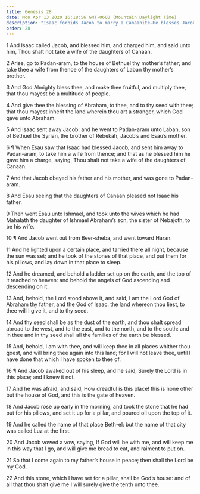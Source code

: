 ```yaml
---
title: Genesis 28
date: Mon Apr 13 2020 16:18:56 GMT-0600 (Mountain Daylight Time)
description: "Isaac forbids Jacob to marry a Canaanite—He blesses Jacob and his seed with the blessings of Abraham—Esau marries a daughter of Ishmael—Jacob sees in vision a ladder reaching up into heaven—The Lord promises him seed as the dust of the earth in number—The Lord also promises Jacob that in him and in his seed all the families of the earth will be blessed—Jacob covenants to pay tithes."
order: 28
---
```


1 And Isaac called Jacob, and blessed him, and charged him, and said unto him, Thou shalt not take a wife of the daughters of Canaan.

2 Arise, go to Padan-aram, to the house of Bethuel thy mother’s father; and take thee a wife from thence of the daughters of Laban thy mother’s brother.

3 And God Almighty bless thee, and make thee fruitful, and multiply thee, that thou mayest be a multitude of people.

4 And give thee the blessing of Abraham, to thee, and to thy seed with thee; that thou mayest inherit the land wherein thou art a stranger, which God gave unto Abraham.

5 And Isaac sent away Jacob: and he went to Padan-aram unto Laban, son of Bethuel the Syrian, the brother of Rebekah, Jacob’s and Esau’s mother.

6 ¶ When Esau saw that Isaac had blessed Jacob, and sent him away to Padan-aram, to take him a wife from thence; and that as he blessed him he gave him a charge, saying, Thou shalt not take a wife of the daughters of Canaan.

7 And that Jacob obeyed his father and his mother, and was gone to Padan-aram.

8 And Esau seeing that the daughters of Canaan pleased not Isaac his father.

9 Then went Esau unto Ishmael, and took unto the wives which he had Mahalath the daughter of Ishmael Abraham’s son, the sister of Nebajoth, to be his wife.

10 ¶ And Jacob went out from Beer-sheba, and went toward Haran.

11 And he lighted upon a certain place, and tarried there all night, because the sun was set; and he took of the stones of that place, and put them for his pillows, and lay down in that place to sleep.

12 And he dreamed, and behold a ladder set up on the earth, and the top of it reached to heaven: and behold the angels of God ascending and descending on it.

13 And, behold, the Lord stood above it, and said, I am the Lord God of Abraham thy father, and the God of Isaac: the land whereon thou liest, to thee will I give it, and to thy seed.

14 And thy seed shall be as the dust of the earth, and thou shalt spread abroad to the west, and to the east, and to the north, and to the south: and in thee and in thy seed shall all the families of the earth be blessed.

15 And, behold, I am with thee, and will keep thee in all places whither thou goest, and will bring thee again into this land; for I will not leave thee, until I have done that which I have spoken to thee of.

16 ¶ And Jacob awaked out of his sleep, and he said, Surely the Lord is in this place; and I knew it not.

17 And he was afraid, and said, How dreadful is this place! this is none other but the house of God, and this is the gate of heaven.

18 And Jacob rose up early in the morning, and took the stone that he had put for his pillows, and set it up for a pillar, and poured oil upon the top of it.

19 And he called the name of that place Beth-el: but the name of that city was called Luz at the first.

20 And Jacob vowed a vow, saying, If God will be with me, and will keep me in this way that I go, and will give me bread to eat, and raiment to put on.

21 So that I come again to my father’s house in peace; then shall the Lord be my God.

22 And this stone, which I have set for a pillar, shall be God’s house: and of all that thou shalt give me I will surely give the tenth unto thee.
